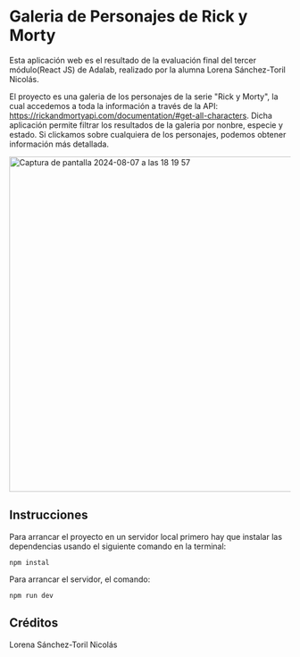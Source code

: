 # Galeria de Personajes de Rick y Morty

Esta aplicación web es el resultado de la evaluación final del tercer módulo(React JS) de Adalab, realizado por la alumna Lorena Sánchez-Toril Nicolás.

El proyecto es una galeria de los personajes de la serie "Rick y Morty", la cual accedemos a toda la información a través de la API: https://rickandmortyapi.com/documentation/#get-all-characters. Dicha aplicación permite filtrar los resultados de la galeria por nonbre, especie y estado. Si clickamos sobre cualquiera de los personajes, podemos obtener información más detallada.

<img width="600" alt="Captura de pantalla 2024-08-07 a las 18 19 57" src="https://github.com/user-attachments/assets/de0f163a-c8f2-4106-98c0-2af218c41f86">




## Instrucciones

Para arrancar el proyecto en un servidor local primero hay que instalar las dependencias usando el siguiente comando en la terminal:

```
npm instal
```

Para arrancar el servidor, el comando:

```
npm run dev
```

## Créditos

Lorena Sánchez-Toril Nicolás
